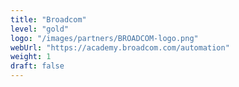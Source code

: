 ```yaml
---
title: "Broadcom"
level: "gold"
logo: "/images/partners/BROADCOM-logo.png"
webUrl: "https://academy.broadcom.com/automation"
weight: 1
draft: false
---
```

